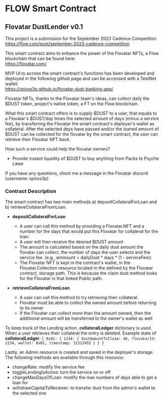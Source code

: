 # FLOW Smart Contract
## Flovatar DustLender v0.1

This project is a submission for the September 2023 Cadence Competition    
https://flow.com/post/september-2023-cadence-competition

This smart contract aims to enhance the power of the Flovatar NFTs, a Flow blockchain that can be found here:    
https://flovatar.com/

MVP UI to access the smart contract's functions has been developed and deployed in the following github page
and can be accessed with a TestNet wallet:     
https://spiros3p.github.io/flovatar-dust-banking-app/

Flovatar NFTs, thanks to the Flovatar team's ideas, can collect daily the $DUST token, project's native token, a FT on the Flow blockchain.

What this smart contract offers is to supply $DUST to a user, that equals to a Flovatar's $DUST/day times the selected amount of days (minus a service fee), by transferring the Flovatar the smart contract's deployer's wallet as collateral.
After the selected days have passed and/or the loaned amount of $DUST can be collected for the flovatar by the smart contract, the user can retrieve their Flovatar NFT back.

How such a service could help the flovatar owners?
- Provide instant liquidity of $DUST to buy anything from Packs to Psyche Likee

If you have any questions, shoot me a message in the Flovatar discord (username: spiros3p)


### Contract Description

The smart contract has two main methods a) depositCollateralForLoan and b) retrieveCollateralFromLoan.
- **depositCollateralForLoan**
  - A user can call this method by providing a Flovatar.NFT and a number for the days that would put this Flovatar for collateral for the loan.
  - A user will then receive the desired $DUST amount
  - The amount is calculated based on the daily dust amount the flovatar can collect, the number of days the user selects and the service fee. (e.g., ammount = dailyDust * days * (1 - serviceFee))
  - The Flovatar NFT is kept in the contract's wallet, in the Flovatar.Collection resource located in the defined by the Flovatar contract, storage path. This is because the claim dust method looks for the Flovatar in that linked Public path.

- **retrieveCollateralFromLoan**
  - A user can call this method to try retrieving their collateral.
  - Flovatar must be able to collect the owned amount before returning to its owner
  - If the Flovatar can collect more than the amount owned, then the additional amount will be transferred to the owner's wallet as well
 
To keep track of the Lending action, **collateralLedger** dictionary is used. When a user retrieves their collateral the entry is deleted.
Example state of **collateralLedger**: 
`{ 0x01: { 1234: { dustAmountToClaim: 40, flovatarId: 1234, wallet: 0x01, timestamp: 12312455 } } }`

Lastly, an Admin resource is created and saved in the deployer's storage.
The following methods are available through this resource:
- changeRate: modify the service fee
- toggleLendingIsActive: turn the service on or off
- changeMaxDaysOfLoan: modify the max numbers of days able to get a loan for
- withdrawCapitalToReceiver: to transfer dust from the admin's wallet to the selected one
